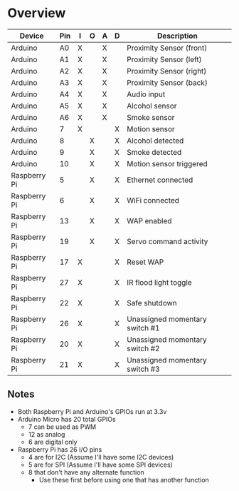 # Overview

| Device       | Pin  | I | O | A | D | Description                        |
|--------------|------|---|---|---|---|------------------------------------|
| Arduino      |  A0  | X |   | X |   | Proximity Sensor (front)
| Arduino      |  A1  | X |   | X |   | Proximity Sensor (left)
| Arduino      |  A2  | X |   | X |   | Proximity Sensor (right)
| Arduino      |  A3  | X |   | X |   | Proximity Sensor (back)
| Arduino      |  A4  | X |   | X |   | Audio input
| Arduino      |  A5  | X |   | X |   | Alcohol sensor
| Arduino      |  A6  | X |   | X |   | Smoke sensor
| Arduino      |   7  | X |   |   | X | Motion sensor
| Arduino      |   8  |   | X |   | X | Alcohol detected
| Arduino      |   9  |   | X |   | X | Smoke detected
| Arduino      |  10  |   | X |   | X | Motion sensor triggered
| Raspberry Pi |   5  |   | X |   | X | Ethernet connected
| Raspberry Pi |   6  |   | X |   | X | WiFi connected
| Raspberry Pi |  13  |   | X |   | X | WAP enabled
| Raspberry Pi |  19  |   | X |   | X | Servo command activity
| Raspberry Pi |  17  | X |   |   | X | Reset WAP
| Raspberry Pi |  27  | X |   |   | X | IR flood light toggle
| Raspberry Pi |  22  | X |   |   | X | Safe shutdown
| Raspberry Pi |  26  | X |   |   | X | Unassigned momentary switch #1
| Raspberry Pi |  20  | X |   |   | X | Unassigned momentary switch #2
| Raspberry Pi |  21  | X |   |   | X | Unassigned momentary switch #3



## Notes

* Both Raspberry Pi and Arduino's GPIOs run at 3.3v
* Arduino Micro has 20 total GPIOs
	* 7 can be used as PWM
	* 12 as analog
	* 6 are digital only
* Raspberry Pi has 26 I/O pins
	* 4 are for I2C (Assume I'll have some I2C devices)
	* 5 are for SPI (Assume I'll have some SPI devices)
	* 8 that don't have any alternate function
		* Use these first before using one that has another function
